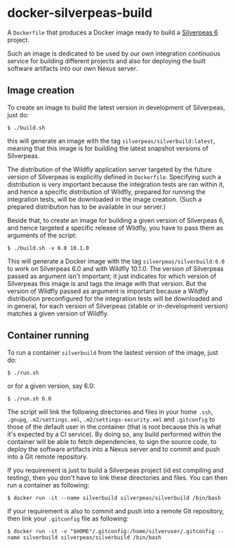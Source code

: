 # docker-silverpeas-build

A `Dockerfile` that produces a Docker image ready to build a [Silverpeas 6](https://www.silverpeas.org) 
project.

Such an image is dedicated to be used by our own integration continuous service for building 
different projects and also for deploying the built software artifacts into our own Nexus server.

## Image creation

To create an image to build the latest version in development of Silverpeas, just do:

	$ ./build.sh

this will generate an image with the tag `silverpeas/silverbuild:latest`, meaning that this image
is for building the latest snapshot versions of Silverpeas.

The distribution of the Wildfly application server targeted by the future version of Silverpeas is 
explicitly defined in `Dockerfile`. Specifying such a distribution is very important because the 
integration tests are ran within it, and hence a specific distribution of Wildfly, prepared for 
running the integration tests, will be downloaded in the image creation. (Such a prepared 
distribution has to be available in our server.) 

Beside that, to create an image for building a given version of Silverpeas 6, and hence targeted a
specific release of Wildfly, you have to pass them as arguments of the script:

	$ ./build.sh -v 6.0 10.1.0

This will generate a Docker image with the tag `silverpeas/silverbuild:6.0` to work on Silverpeas 6.0
and with Wildfly 10.1.0. The version of Silverpeas passed as argument isn't important;
it just indicates for which version of Silverpeas this image is and tags the image with that version. 
But the version of Wildfly passed as argument is important because a Wildfly distribution preconfigured 
for the integration tests will be downloaded and in general, for each version of Silverpeas 
(stable or in-development version) matches a given version of Wildfly.

## Container running

To run a container `silverbuild` from the lastest version of the image, just do:

	$ ./run.sh

or for a given version, say 6.0:

	$ ./run.sh 6.0

The script will link the following directories and files in your home `.ssh`, `.gnupg`, 
`.m2/settings.xml`, `.m2/settings-security.xml` and `.gitconfig` to those of the default user in the
container (that is root because this is what it's expected by a CI service). By doing so, any build 
performed within the container will be able to fetch dependencies, to sign the source code, to deploy 
the software artifacts into a Nexus server and to commit and push into a Git remote repository. 

If you requirement is just to build a Silverpeas project (id est compiling and testing), then
you don't have to link these directories and files. You can then run a container as
following:

	$ docker run -it --name silverbuild silverpeas/silverbuild /bin/bash
 
If your requirement is also to commit and push into a remote Git repository, then link your
`.gitconfig` file as following:

	$ docker run -it -v "$HOME"/.gitconfig:/home/silveruser/.gitconfig --name silverbuild silverpeas/silverbuild /bin/bash



